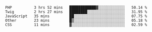 <!--START_SECTION:waka-->
```text
PHP          3 hrs 52 mins   ████████████▓░░░░░░░░░░░░   50.14 % 
Twig         2 hrs 27 mins   ████████░░░░░░░░░░░░░░░░░   31.95 % 
JavaScript   35 mins         ██░░░░░░░░░░░░░░░░░░░░░░░   07.75 % 
Other        23 mins         █▒░░░░░░░░░░░░░░░░░░░░░░░   05.18 % 
CSS          11 mins         ▓░░░░░░░░░░░░░░░░░░░░░░░░   02.59 % 
```
<!--END_SECTION:waka-->
